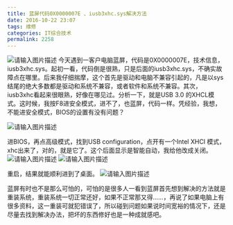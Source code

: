```yaml
---
title: 蓝屏代码0X0000007E 、iusb3xhc.sys解决方法
date: 2016-10-22 23:07
tags: 维修
categories: IT综合技术
permalink: 2258
---
```


![请输入图片描述][1]
 今天遇到一客户电脑蓝屏，代码是0X0000007E，技术信息，iusb3xhc.sys。起初一看，代码倒是很熟，只是后面的iusb3xhc.sys，不确实故障点在哪里。后来我仔细揣摩，这个首先是驱动和电脑不兼容引起的，凡是以sys结尾的绝大多数都是驱动和系统不兼容，或者软件和系统不兼容。其次，iusb3xhc看起来很眼熟，好像在哪见过。分析一下，就是USB 3.0 的XHCL模式。这时候，我按F8进安全模式，进不了，也蓝屏，代码一样。凭经验，我想，不能进安全模式，BIOS的设置有没有问题？

 ![请输入图片描述][2]
<!--more-->
进BIOS，再点高级模式，找到USB configuration，点开有一个Intel XHCI 模式，xhc出来了，对的，就是它了。这个后面显示是智能自动，我给他改成关闭。
![请输入图片描述][3]
![请输入图片描述][4]


重启，结果就能顺利进到了桌面。
![请输入图片描述][5]

蓝屏有时也不是那么可怕的，可怕的是很多人一看到蓝屏首先想到解决的方法就是重装系统，重装系统一切正常还好，如果不正常那又得……，再说了如果电脑上有很多资料，这一重装可就犯错误了，所以碰到问题如果说时间宽裕的情况下，还是尽量去找到解决办法，把坏的东西修好也是一种成就感吧。


  [1]: https://cdn.uu126.cn/wp-content/uploads/2016/10/20161019210437.jpg
  [2]: https://cdn.uu126.cn/wp-content/uploads/2016/10/20161019210552.jpg
  [3]: https://cdn.uu126.cn/wp-content/uploads/2016/10/20161019210702.jpg
  [4]: https://cdn.uu126.cn/wp-content/uploads/2016/10/20161019210741.jpg
  [5]: https://cdn.uu126.cn/wp-content/uploads/2016/10/20161019210924.jpg